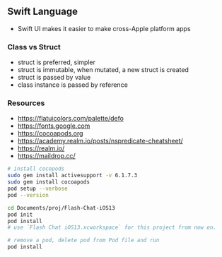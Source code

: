 ## Swift Language

- Swift UI makes it easier to make cross-Apple platform apps

### Class vs Struct

- struct is preferred, simpler
- struct is immutable, when mutated, a new struct is created
- struct is passed by value
- class instance is passed by reference

### Resources

- https://flatuicolors.com/palette/defo
- https://fonts.google.com
- https://cocoapods.org
- https://academy.realm.io/posts/nspredicate-cheatsheet/
- https://realm.io/
- https://maildrop.cc/

```bash
# install cocopods
sudo gem install activesupport -v 6.1.7.3
sudo gem install cocoapods
pod setup --verbose
pod --version

cd Documents/proj/Flash-Chat-iOS13
pod init
pod install
# use `Flash Chat iOS13.xcworkspace` for this project from now on.

# remove a pod, delete pod from Pod file and run
pod install
```
